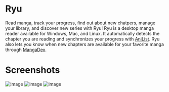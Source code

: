 # Ryu

Read manga, track your progress, find out about new chatpers, manage your library, and discover new series with Ryu! Ryu is a desktop manga reader available for Windows, Mac, and Linux. It automatically detects the chapter you are reading and synchronizes your progress with [AniList](https://anilist.co). Ryu also lets you know when new chapters are available for your favorite manga through [MangaDex](https://mangadex.org/).

# Screenshots
![image](https://user-images.githubusercontent.com/26752458/140239433-b75cb13f-7c4f-4fe2-ab7c-4934752c77b3.png)
![image](https://user-images.githubusercontent.com/26752458/140239679-3412ffbf-3dcc-4c34-8fbe-b21b5cdb0f80.png)
![image](https://user-images.githubusercontent.com/26752458/140240057-e845378f-5a14-441b-b1a3-5db7f4e76886.png)
